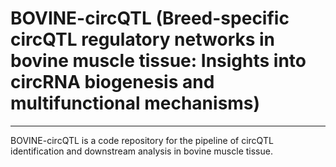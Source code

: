 # BOVINE-circQTL (Breed-specific circQTL regulatory networks in bovine muscle tissue: Insights into circRNA biogenesis and multifunctional mechanisms)

***
BOVINE-circQTL is a code repository for the pipeline of circQTL identification and downstream analysis in bovine muscle
tissue.

<!--ts-->
<!--te-->
